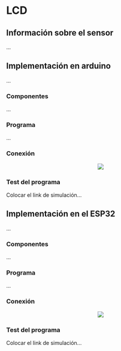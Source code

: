 # LCD

## Información sobre el sensor

...

## Implementación en arduino

...

### Componentes

...

### Programa

...

### Conexión

<p align="center">
  <img src="arduino/dh11-arduino_bb.jpg">
</p>

### Test del programa

Colocar el link de simulación...

## Implementación en el ESP32

...

### Componentes

...

### Programa

...

### Conexión

<p align="center">
  <img src="esp32/dh11-esp32_bb.jpg">
</p>

### Test del programa

Colocar el link de simulación...

